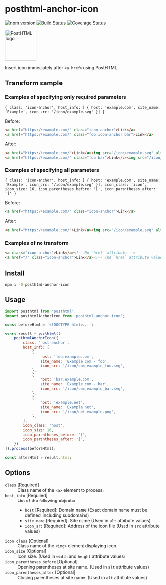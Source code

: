 # posthtml-anchor-icon

[![npm version](https://badge.fury.io/js/posthtml-anchor-icon.svg)](https://badge.fury.io/js/posthtml-anchor-icon)
[![Build Status](https://app.travis-ci.com/SaekiTominaga/posthtml-anchor-icon.svg?branch=main)](https://app.travis-ci.com/SaekiTominaga/posthtml-anchor-icon)
[![Coverage Status](https://coveralls.io/repos/github/SaekiTominaga/posthtml-anchor-icon/badge.svg)](https://coveralls.io/github/SaekiTominaga/posthtml-anchor-icon)

<img src="https://posthtml.github.io/posthtml/logo.svg" alt="PostHTML logo" height="100">

Insert icon immediately after `<a href>` using PostHTML

## Transform sample

### Examples of specifying only required parameters

`{ class: 'icon-anchor', host_info: [ { host: 'example.com', site_name: 'Example', icon_src: '/icon/example.svg' }] }`

Before:
``` html
<a href="https://example.com/" class="icon-anchor">Link</a>
<a href="https://example.com/" class="foo icon-anchor bar">Link</a>
```

After:
``` html
<a href="https://example.com/">Link</a><img src="/icon/example.svg" alt="Example">
<a href="https://example.com/" class="foo bar">Link</a><img src="/icon/example.svg" alt="Example">
```

### Examples of specifying all parameters

`{ class: 'icon-anchor', host_info: [ { host: 'example.com', site_name: 'Example', icon_src: '/icon/example.svg' }], icon_class: 'icon', icon_size: 16, icon_parentheses_before: '[', icon_parentheses_after: ']' }`

Before:
``` html
<a href="https://example.com/" class="icon-anchor">Link</a>
```

After:
``` html
<a href="https://example.com/">Link</a><img src="/icon/example.svg" alt="[Example]" width="16" height="16" class="icon">
```

### Examples of no transform

``` html
<a class="icon-anchor">Link</a><!-- No `href` attribute -->
<a href="/" class="icon-anchor">Link</a><!-- The `href` attribute value must be an absolute URL for this feature to work -->
```

## Install

```bash
npm i -D posthtml-anchor-icon
```

## Usage

``` js
import posthtml from 'posthtml';
import posthtmlAnchorIcon from 'posthtml-anchor-icon';

const beforeHtml = '<!DOCTYPE html>...';

const result = posthtml([
	posthtmlAnchorIcon({
		class: 'host-anchor',
		host_info: [
			{
				host: 'foo.example.com',
				site_name: 'Example com - foo',
				icon_src: '/icon/com_example_foo.svg',
			},
			{
				host: 'bar.example.com',
				site_name: 'Example com - bar',
				icon_src: '/icon/com_example_bar.svg',
			},
			{
				host: 'example.net',
				site_name: 'Example net',
				icon_src: '/icon/net_example.png',
			},
		],
		icon_class: 'host',
		icon_size: 16,
		icon_parentheses_before: '[',
		icon_parentheses_after: ']',
	})
]).process(beforeHtml);

const afterHtml = result.html;
```

## Options

<dl>
<dt><code>class</code> [Required]</dt>
<dd>Class name of the <code>&lt;a&gt;</code> element to process.</dd>
<dt><code>host_info</code> [Required]</dt>
<dd>List of the following objects:
<ul>
<li><code>host</code> [Required]: Domain name (Exact domain name must be defined, including subdomains)</li>
<li><code>site_name</code> [Required]: Site name (Used in <code>alt</code> attribute values)</li>
<li><code>icon_src</code> [Required]: Address of the icon file (Used in <code>src</code> attribute values)</li>
</ul>
</dd>
<dt><code>icon_class</code> [Optional]</dt>
<dd>Class name of the <code>&lt;img&gt;</code> element displaying icon.</dd>
<dt><code>icon_size</code> [Optional]</dt>
<dd>Icon size. (Used in <code>width</code> and <code>height</code> attribute values)</dd>
<dt><code>icon_parentheses_before</code> [Optional]</dt>
<dd>Opening parentheses at site name. (Used in <code>alt</code> attribute values)</dd>
<dt><code>icon_parentheses_after</code> [Optional]</dt>
<dd>Closing parentheses at site name. (Used in <code>alt</code> attribute values)</dd>
</dl>
